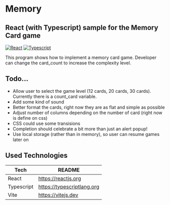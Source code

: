 # Memory
## React (with Typescript) sample for the Memory Card game
[![React](https://reactjs.org/icons/icon-48x48.png?v=f4d46f030265b4c48a05c999b8d93791)](https://reactjs.org)  [![Typescript](https://www.typescriptlang.org/icons/icon-48x48.png?v=8944a05a8b601855de116c8a56d3b3ae)](https://www.typescriptlang.org)

This program shows how to implement a memory card game. Developer can change the card_count to increase the complexity level.

## Todo...
- Allow user to select the game level (12 cards, 20 cards, 30 cards). Currently there is a count_card variable.
- Add some kind of sound
- Better format the cards, right now they are as flat and simple as possible
- Adjust number of columns depending on the number of card (right now is define on css)
- CSS could use some transisions
- Completion should celebrate a bit more than just an alert popup!
- Use local storage (rather than in memory), so user can resume games later on

## Used Technologies

| Tech | README |
| ------ | ------ |
| React | https://reactjs.org |
| Typescript | https://typescriptlang.org |
| Vite | https://vitejs.dev 
